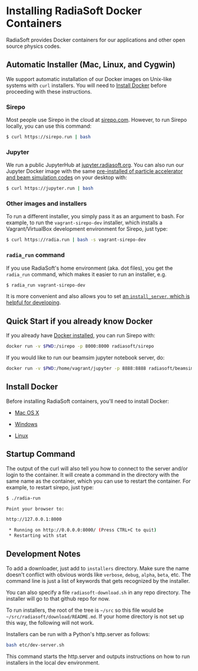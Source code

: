 # Installing RadiaSoft Docker Containers

RadiaSoft provides Docker containers for our applications
and other open source physics codes.

## Automatic Installer (Mac, Linux, and Cygwin)

We support automatic installation of our Docker images on Unix-like
systems with `curl` installers. You will need to
[Install Docker](#install-docker) before proceeding with these
instructions.

### Sirepo

Most people use Sirepo in the cloud at [sirepo.com](https://sirepo.com).
However, to run Sirepo locally, you can use this command:

```sh
$ curl https://sirepo.run | bash
```

### Jupyter

We run a public JupyterHub at [jupyter.radiasoft.org](https://jupyter.radiasoft.org).
You can also run our Jupyter Docker image with the same
[pre-installed of particle accelerator and beam simulation codes](https://github.com/radiasoft/container-beamsim)
on your desktop with:

```sh
$ curl https://jupyter.run | bash
```

### Other images and installers

To run a different installer, you simply pass it as an argument to bash.
For example, to run the `vagrant-sirepo-dev` installer, which installs
a Vagrant/VirtualBox development environment for Sirepo, just type:

```sh
$ curl https://radia.run | bash -s vagrant-sirepo-dev
```

### `radia_run` command

If you use RadiaSoft's home environment (aka. dot files), you get the
`radia_run` command, which makes it easier to run an installer, e.g.

```sh
$ radia_run vagrant-sirepo-dev
```

It is more convenient and also allows you to set
[an `install_server`, which is helpful for developing](#development-notes).

## Quick Start if you already know Docker

If you already have [Docker installed](#requirements), you can run Sirepo with:

```sh
docker run -v $PWD:/sirepo -p 8000:8000 radiasoft/sirepo
```

If you would like to run our beamsim jupyter notebook server, do:

```sh
docker run -v $PWD:/home/vagrant/jupyter -p 8888:8888 radiasoft/beamsim-jupyter
```

## Install Docker

Before installing RadiaSoft containers, you'll need to install Docker:

* [Mac OS X](https://docs.docker.com/docker-for-mac/install/)

* [Windows](https://docs.docker.com/docker-for-windows/install/)

* [Linux](https://docs.docker.com/engine/installation/#/on-linux)

## Startup Command

The output of the curl will also tell you how to connect to the server
and/or login to the container. It will create a command in the directory
with the same name as the container, which you can use to restart the
container. For example, to restart sirepo, just type:

```sh
$ ./radia-run

Point your browser to:

http://127.0.0.1:8000

 * Running on http://0.0.0.0:8000/ (Press CTRL+C to quit)
 * Restarting with stat
```

## Development Notes

To add a downloader, just add to `installers` directory. Make
sure the name doesn't conflict with obvious words like `verbose`,
`debug`, `alpha`, `beta`, etc. The command line is just a list
of keywords that gets recognized by the installer.

You can also specify a file `radiasoft-download.sh` in any repo
directory. The installer will go to that github repo for now.

To run installers, the root of the tree is `~/src` so this file would
be `~/src/radiasoft/download/README.md`. If your home directory is not
set up this way, the following will not work.

Installers can be run with a Python's http.server as follows:

```sh
bash etc/dev-server.sh
```

This command starts the http.server and outputs instructions on how to
run installers in the local dev environment.
